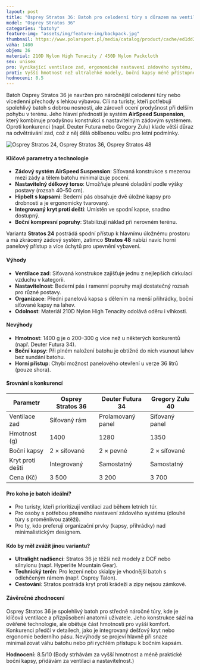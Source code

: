 ```yaml
---
layout: post
title: "Osprey Stratos 36: Batoh pro celodenní túry s důrazem na ventilaci zad"
model: "Osprey Stratos 36"
categories: "batohy"
feature-img: "assets/img/feature-img/backpack.jpg"
thumbnail: https://www.polarsport.pl/media/catalog/product/cache/ed1dd25b44ac74c9dca085c463c89987/p/o/pol_pl_plecak-trekkingowy-meski-osprey-stratos-36-seaweed-matcha-green-76463_2.jpg
vaha: 1400
objem: 36
material: 210D Nylon High Tenacity / 450D Nylon Packcloth
sex: unisex
pro: Vynikající ventilace zad, ergonomické nastavení zádového systému, odolný materiál, praktické organizační prvky.
proti: Vyšší hmotnost než ultralehké modely, boční kapsy méně přístupné při plném naložení.
hodnoceni: 8.5
---
```



Batoh Osprey Stratos 36 je navržen pro náročnější celodenní túry nebo vícedenní přechody s lehkou výbavou. Cílí na turisty, kteří potřebují spolehlivý batoh s dobrou nosností, ale zároveň ocení prodyšnost při delším pohybu v terénu. Jeho hlavní předností je systém **AirSpeed Suspension**, který kombinuje prodyšnou konstrukci s nastavitelným zádovým systémem. Oproti konkurenci (např. Deuter Futura nebo Gregory Zulu) klade větší důraz na odvětrávání zad, což z něj dělá oblíbenou volbu pro letní podmínky.

![Osprey Stratos 24, Osprey Stratos 36, Osprey Stratos 48](https://res.cloudinary.com/dvwv5cne3/image/fetch/w_auto,h_450,c_fill,g_auto,f_auto,q_auto/https://www.polarsport.pl/media/catalog/product/cache/ed1dd25b44ac74c9dca085c463c89987/p/o/pol_pl_plecak-trekkingowy-meski-osprey-stratos-36-seaweed-matcha-green-76463_2.jpg)

#### Klíčové parametry a technologie
- **Zádový systém AirSpeed Suspension**: Síťovaná konstrukce s mezerou mezi zády a tělem batohu minimalizuje pocení. 
- **Nastavitelný délkový torso**: Umožňuje přesné doladění podle výšky postavy (rozsah 40–50 cm).
- **Hipbelt s kapsami**: Bederní pás obsahuje dvě úložné kapsy pro drobnosti a je ergonomicky tvarovaný.
- **Integrovaný kryt proti dešti**: Umístěn ve spodní kapse, snadno dostupný.
- **Boční kompresní popruhy**: Stabilizují náklad při nerovném terénu.

Varianta **Stratos 24** postrádá spodní přístup k hlavnímu úložnému prostoru a má zkrácený zádový systém, zatímco **Stratos 48** nabízí navíc horní panelový přístup a více úchytů pro upevnění vybavení.

#### Výhody
- **Ventilace zad**: Síťovaná konstrukce zajišťuje jednu z nejlepších cirkulací vzduchu v kategorii.
- **Nastavitelnost**: Bederní pás i ramenní popruhy mají dostatečný rozsah pro různé postavy.
- **Organizace**: Přední panelová kapsa s dělením na menší přihrádky, boční síťované kapsy na lahev.
- **Odolnost**: Materiál 210D Nylon High Tenacity odolává oděru i vlhkosti.

#### Nevýhody
- **Hmotnost**: 1400 g je o 200–300 g více než u některých konkurentů (např. Deuter Futura 34).
- **Boční kapsy**: Při plném naložení batohu je obtížné do nich vsunout lahev bez sundání batohu.
- **Horní přístup**: Chybí možnost panelového otevření u verze 36 litrů (pouze shora).

#### Srovnání s konkurencí

| Parametr          | Osprey Stratos 36 | Deuter Futura 34 | Gregory Zulu 40  |
|-------------------|-------------------|------------------|------------------|
| Ventilace zad     | Síťovaný rám     | Prolamovaný panel | Síťovaný panel   |
| Hmotnost (g)      | 1400              | 1280             | 1350             |
| Boční kapsy       | 2 × síťované      | 2 × pevné        | 2 × síťované     |
| Kryt proti dešti  | Integrovaný       | Samostatný       | Samostatný       |
| Cena (Kč)         | 3 500             | 3 200            | 3 700            |

#### Pro koho je batoh ideální?
- Pro turisty, kteří prioritizují ventilaci zad během letních túr.
- Pro osoby s potřebou přesného nastavení zádového systému (dlouhé túry s proměnlivou zátěží).
- Pro ty, kdo preferují organizační prvky (kapsy, přihrádky) nad minimalistickým designem.

#### Kdo by měl zvážit jinou variantu?
- **Ultralight nadšenci**: Stratos 36 je těžší než modely z DCF nebo silnylonu (např. Hyperlite Mountain Gear).
- **Technický terén**: Pro lezení nebo skialpy je vhodnější batoh s odlehčeným rámem (např. Osprey Talon).
- **Cestování**: Stratos postrádá kryt proti krádeži a zipy nejsou zámkové.

#### Závěrečné zhodnocení
Osprey Stratos 36 je spolehlivý batoh pro středně náročné túry, kde je klíčová ventilace a přizpůsobení anatomii uživatele. Jeho konstrukce sází na ověřené technologie, ale obětuje část hmotnosti pro vyšší komfort. Konkurenci předčí v detailech, jako je integrovaný dešťový kryt nebo ergonomie bederního pásu. Nevýhody se projeví hlavně při snaze minimalizovat váhu batohu nebo při rychlém přístupu k bočním kapsám.

**Hodnocení:** 8.5/10 (Body strhávám za vyšší hmotnost a méně praktické boční kapsy, přidávám za ventilaci a nastavitelnost.)